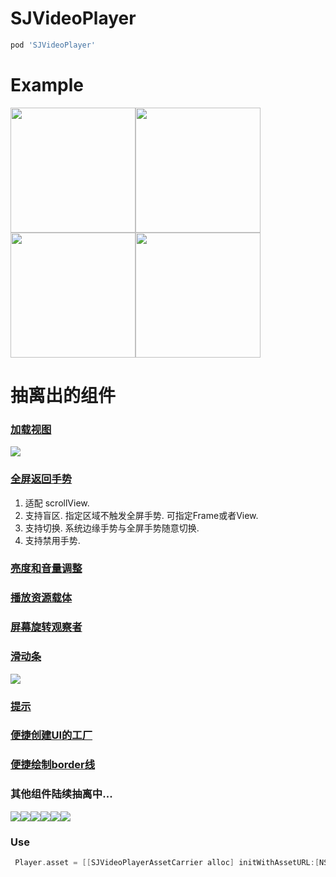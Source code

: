 # SJVideoPlayer
```ruby
pod 'SJVideoPlayer' 
```

# Example
<img src="https://github.com/changsanjiang/SJVideoPlayer/blob/master/SJVideoPlayerProject/SJVideoPlayerProject/single.gif" width=200 /><img src="https://github.com/changsanjiang/SJVideoPlayer/blob/master/SJVideoPlayerProject/SJVideoPlayerProject/table.gif" width=200 /><img src="https://github.com/changsanjiang/SJVideoPlayer/blob/master/SJVideoPlayerProject/SJVideoPlayerProject/nested.gif" width=200 /><img src="https://github.com/changsanjiang/SJVideoPlayer/blob/master/SJVideoPlayerProject/SJVideoPlayerProject/collection.gif" width=200 />

# 抽离出的组件
### [加载视图](https://github.com/changsanjiang/SJLoadingView)
<img src="https://github.com/changsanjiang/SJVideoPlayer/blob/master/SJVideoPlayerProject/SJVideoPlayerProject/loading.gif" />

### [全屏返回手势](https://github.com/changsanjiang/SJFullscreenPopGesture)<br/>
1. 适配 scrollView.
2. 支持盲区. 指定区域不触发全屏手势. 可指定Frame或者View.
3. 支持切换. 系统边缘手势与全屏手势随意切换.
4. 支持禁用手势.

### [亮度和音量调整](https://github.com/changsanjiang/SJVolBrigControl)

### [播放资源载体](https://github.com/changsanjiang/SJVideoPlayerAssetCarrier)

### [屏幕旋转观察者](https://github.com/changsanjiang/SJOrentationObserver)

### [滑动条](https://github.com/changsanjiang/SJSlider)
<img src="https://github.com/changsanjiang/SJVideoPlayer/blob/master/SJVideoPlayerProject/SJVideoPlayerProject/slider.gif" />

### [提示](https://github.com/changsanjiang/SJPrompt)

### [便捷创建UI的工厂](https://github.com/changsanjiang/SJUIFactory)

### [便捷绘制border线](https://github.com/changsanjiang/SJBorderLineView)

### 其他组件陆续抽离中...

<img src="https://github.com/changsanjiang/SJVideoPlayer/blob/master/SJVideoPlayerProject/SJVideoPlayerProject/IMG_0472.PNG" /><img src="https://github.com/changsanjiang/SJVideoPlayer/blob/master/SJVideoPlayerProject/SJVideoPlayerProject/IMG_0473.PNG" /><img src="https://github.com/changsanjiang/SJVideoPlayer/blob/master/SJVideoPlayerProject/SJVideoPlayerProject/IMG_0478.PNG" /><img src="https://github.com/changsanjiang/SJVideoPlayer/blob/master/SJVideoPlayerProject/SJVideoPlayerProject/IMG_0479.PNG" /><img src="https://github.com/changsanjiang/SJVideoPlayer/blob/master/SJVideoPlayerProject/SJVideoPlayerProject/IMG_0480.PNG" /><img src="https://github.com/changsanjiang/SJVideoPlayer/blob/master/SJVideoPlayerProject/SJVideoPlayerProject/IMG_0481.PNG" />


### Use
```Objective-C
 Player.asset = [[SJVideoPlayerAssetCarrier alloc] initWithAssetURL:[NSURL URLWithString:@"http://....."] beginTime:10];
```
